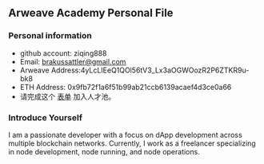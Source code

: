 ## Arweave Academy Personal File

### Personal information

- github account: ziqing888
- Email: brakussattler@gmail.com
- Arweave Address:4yLcLIEeQ1QOl56tV3_Lx3aOGWOozR2P6ZTKR9u-bk8
- ETH Address: 0x9fb72f1a6f51b99ab21ccb6139acaef4d3ce0a66
- 请完成这个 [表单](https://docs.google.com/forms/d/e/1FAIpQLSfWA5fIIcBgmRppm3jNz5vmf9Mai_QMVil-2pO4r7YKn_Zhtw/viewform?usp=sf_link) 加入人才池。

### Introduce Yourself
I am a passionate developer with a focus on dApp development across multiple blockchain networks. Currently, I work as a freelancer specializing in node development, node running, and node operations.
